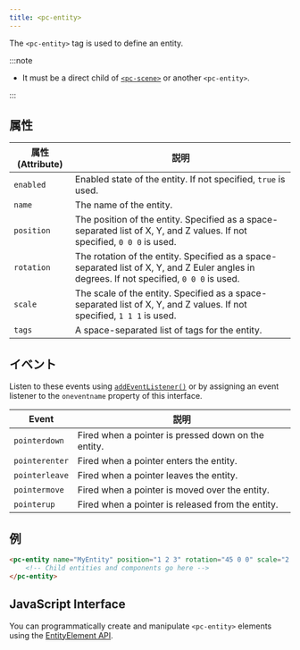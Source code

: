 ```yaml
---
title: <pc-entity>
---
```


The `<pc-entity>` tag is used to define an entity.

:::note

* It must be a direct child of [`<pc-scene>`](../pc-scene) or another `<pc-entity>`.

:::

## 属性

| 属性 (Attribute) | 説明 |
| --- | --- |
| `enabled` | Enabled state of the entity. If not specified, `true` is used. |
| `name` | The name of the entity. |
| `position` | The position of the entity. Specified as a space-separated list of X, Y, and Z values. If not specified, `0 0 0` is used. |
| `rotation` | The rotation of the entity. Specified as a space-separated list of X, Y, and Z Euler angles in degrees. If not specified, `0 0 0` is used. |
| `scale` | The scale of the entity. Specified as a space-separated list of X, Y, and Z values. If not specified, `1 1 1` is used. |
| `tags` | A space-separated list of tags for the entity. |

## イベント

Listen to these events using [`addEventListener()`](https://developer.mozilla.org/en-US/docs/Web/API/EventTarget/addEventListener) or by assigning an event listener to the `oneventname` property of this interface.

| Event | 説明 |
| --- | --- |
| `pointerdown` | Fired when a pointer is pressed down on the entity. |
| `pointerenter` | Fired when a pointer enters the entity. |
| `pointerleave` | Fired when a pointer leaves the entity. |
| `pointermove` | Fired when a pointer is moved over the entity. |
| `pointerup` | Fired when a pointer is released from the entity. |

## 例

```html
<pc-entity name="MyEntity" position="1 2 3" rotation="45 0 0" scale="2 2 2" tags="tag1 tag2">
    <!-- Child entities and components go here -->
</pc-entity>
```

## JavaScript Interface

You can programmatically create and manipulate `<pc-entity>` elements using the [EntityElement API](https://api.playcanvas.com/classes/EngineWebComponents.EntityElement.html).
